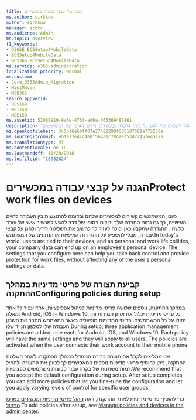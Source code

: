 ```yaml
---
title: הגנה על קבצי עבודה במכשירים
ms.author: sirkkuw
author: sirkkuw
manager: scotv
ms.audience: Admin
ms.topic: overview
f1_keywords:
- O365E_BCSSetup4MobileData
- BCSSetup4MobileData
- BCS365_BCSSetup4MobileData
ms.service: o365-administration
localization_priority: Normal
ms.custom:
- Core_O365Admin_Migration
- MiniMaven
- MSB365
search.appverid:
- BCS160
- MET150
- MOE150
ms.assetid: 52089919-9a5e-475f-a49a-f65369487861
description: 'למד אודות תצורת ברירת מחדל והוספת מדיניות ניהול יישומים כדי להגן על נתוני החברה במכשירים ניידים האישי של המשתמשים. '
ms.openlocfilehash: 3c5b16e6bff07e27422299f8051d7601a772238e
ms.sourcegitcommit: eb1a77e4cc4e8f564a1c78d2ef53d7245fe4517a
ms.translationtype: MT
ms.contentlocale: he-IL
ms.lasthandoff: 11/28/2018
ms.locfileid: "26982624"
---
```

# <a name="protect-work-files-on-devices"></a><span data-ttu-id="a9533-103">הגנה על קבצי עבודה במכשירים</span><span class="sxs-lookup"><span data-stu-id="a9533-103">Protect work files on devices</span></span>

<span data-ttu-id="a9533-p101">כיום, המשתמשים קשורים למכשירים שלהם ובדומה להתנגשות בין העבודה לחיים האישיים, כך גם נתוני החברה שלך יכולים בסופו של דבר להגיע למכשיר אישי של עובד כלשהו. ההגדרה שתקבע כאן יכולה לעזור לך להשיב את השליטה לידיך ולהגן על קבצי עבודה, מבלי להשפיע על ההגדרות האישיות או הנתונים של המשתמש.</span><span class="sxs-lookup"><span data-stu-id="a9533-p101">In today's world, users are tied to their devices, and as personal and work life collides, your company data can end up on an employee's personal device. The settings that you configure here can help you take back control and provide protection for work files, without affecting any of the user's personal settings or data.</span></span>
  
## <a name="configuring-policies-during-setup"></a><span data-ttu-id="a9533-106">קביעת תצורה של פריטי מדיניות במהלך ההתקנה</span><span class="sxs-lookup"><span data-stu-id="a9533-106">Configuring policies during setup</span></span>

<span data-ttu-id="a9533-p102">במהלך ההתקנה, נוספים שלושה פריטי מדיניות לניהול אפליקציות, אחד עבור כל אחד מאלה: Android,‏ iOS ו- Windows 10. כל פריט מדיניות יכלול את אותן הגדרות והן יחולו על כל המשתמשים. פריטי המדיניות מופעלים כאשר המשתמש מחבר את חשבון העבודה שלו לטלפון הנייד שלו.</span><span class="sxs-lookup"><span data-stu-id="a9533-p102">During setup, three application management policies are added, one each for Android, iOS, and Windows 10. Each policy will have the same settings and they will apply to all users. The policies are activated when the user connects their work account to their mobile phone.</span></span>
  
<span data-ttu-id="a9533-p103">אנו ממליצים לקבל את תצורת ברירת המחדל במהלך ההתקנה. לאחר השלמת ההתקנה, ניתן להוסיף פריטי מדיניות נוספים המאפשרים לך לכוונן את התצורה ולהחיל רמות משתנות של בקרה עבור קבוצות משתמשים ספציפיות.</span><span class="sxs-lookup"><span data-stu-id="a9533-p103">We recommend that you accept the default configuration during setup. After setup completes, you can add more policies that let you fine-tune the configuration and let you apply varying levels of control for specific user groups.</span></span>
  
<span data-ttu-id="a9533-112">כדי להוסיף פריטי מדיניות לאחר ההתקנה, ראה [ניהול פריטי מדיניות ומכשירים במרכז הניהול](manage.md).</span><span class="sxs-lookup"><span data-stu-id="a9533-112">To add policies after setup, see [Manage policies and devices in the admin center](manage.md).</span></span>
  

